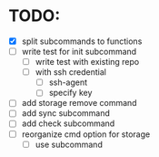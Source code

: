 # TODO:
- [x] split subcommands to functions
- [ ] write test for init subcommand
  - [ ] write test with existing repo
  - [ ] with ssh credential
    - [ ] ssh-agent
    - [ ] specify key
- [ ] add storage remove command
- [ ] add sync subcommand
- [ ] add check subcommand
- [ ] reorganize cmd option for storage
  - [ ] use subcommand

<!-- vim: set sw=2 ts=2:  -->
